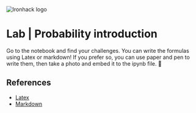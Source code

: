 ![Ironhack logo](https://i.imgur.com/1QgrNNw.png)

# Lab | Probability introduction

Go to the notebook and find your challenges. You can write the formulas using Latex or markdown! If you prefer so, you can use paper and pen to write them, then take a photo and embed it to the ipynb file. 🤔	

## References

- [Latex](https://www.codecogs.com/latex/eqneditor.php)
- [Markdown](https://github.com/adam-p/markdown-here/wiki/Markdown-Cheatsheet)
